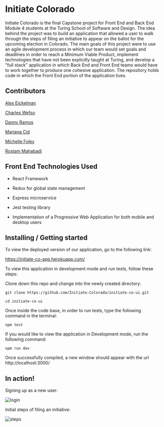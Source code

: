 # Initiate Colorado

Initiate Colorado is the final Capstone project for Front End  and Back End Module 4 students at the Turing School of Software and Design. The idea behind the project was to build an application that allowed a user to walk through the steps of filing an initiative to appear on the ballot for the upcoming election in Colorado. The main goals of this project were to use an agile development process in which our team would set goals and deadlines in order to reach a Minimum Viable Product, implement technologies that have not been explicitly taught at Turing, and develop a "full stack" application in which Back End and Front End teams would have to work together to produce one cohesive application. The repository holds code in which the Front End portion of the application lives.  

## Contributors

[Alex Eickelman](https://github.com/Aeickelman40)

[Charles Wefso](https://github.com/cwefso)

[Danny Ramos](https://github.com/muydanny)

[Mariana Cid](https://github.com/Mariana-21)

[Michelle Foley](https://github.com/foleymichelle9)

[Rostam Mahabadi](https://github.com/Rostammahabadi)

## Front End Technologies Used

- React Framework

- Redux for global state management

- Express microservice

- Jest testing library

- Implementation of a Progressive Web Application for both mobile and desktop users


## Installing / Getting started

To view the deployed version of our application, go to the following link:

https://initiate-co-app.herokuapp.com/

To view this application in development mode and run tests, follow these steps:


Clone down this repo and change into the newly created directory:

```
git clone https://github.com/Initiate-Colorado/initiate-co-ui.git

cd initiate-co-ui
```
Once inside the code base, in order to run tests, type the following command in the terminal:

```
npm test
```

If you would like to view the application in Development mode, run the following command:

```
npm run dev
```

Once successfully compiled, a new window should appear with the url http://localhost:3000/


## In action!

Signing up as a new user:

![login](https://user-images.githubusercontent.com/57731927/93401380-4b68aa00-f83f-11ea-876c-f2707f12abcd.gif)

Initial steps of filing an initiative:

![steps](https://user-images.githubusercontent.com/57731927/93401754-2de81000-f840-11ea-8052-7c79a33d87be.gif)

